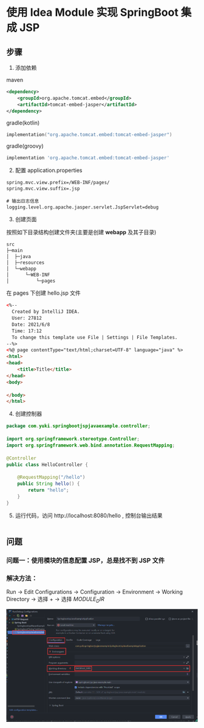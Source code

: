 # 使用 Idea Module 实现 SpringBoot 集成 JSP

## 步骤

1. 添加依赖

maven

```xml
<dependency>
    <groupId>org.apache.tomcat.embed</groupId>
    <artifactId>tomcat-embed-jasper</artifactId>
</dependency>
```

gradle(kotlin)

```kotlin
implementation("org.apache.tomcat.embed:tomcat-embed-jasper")
```

gradle(groovy)
```groovy
implementation 'org.apache.tomcat.embed:tomcat-embed-jasper'
```

2. 配置 application.properties

```properties
spring.mvc.view.prefix=/WEB-INF/pages/
spring.mvc.view.suffix=.jsp

# 输出日志信息
logging.level.org.apache.jasper.servlet.JspServlet=debug
```

3. 创建页面

按照如下目录结构创建文件夹(主要是创建 **webapp** 及其子目录)

```text
src
├─main
│  ├─java
│  ├─resources
│  └─webapp
│      └─WEB-INF
│          └─pages
```

在 pages 下创建 hello.jsp 文件

```html
<%--
  Created by IntelliJ IDEA.
  User: 27812
  Date: 2021/6/8
  Time: 17:12
  To change this template use File | Settings | File Templates.
--%>
<%@ page contentType="text/html;charset=UTF-8" language="java" %>
<html>
<head>
    <title>Title</title>
</head>
<body>

</body>
</html>
```

4. 创建控制器

```java
package com.yuki.springbootjspjavaexample.controller;

import org.springframework.stereotype.Controller;
import org.springframework.web.bind.annotation.RequestMapping;

@Controller
public class HelloController {

    @RequestMapping("/hello")
    public String hello() {
        return "hello";
    }
}
```

5. 运行代码，访问 http://localhost:8080/hello , 控制台输出结果

```log

```

## 问题

### 问题一：使用模块的信息配置 JSP，总是找不到 JSP 文件

### 解决方法：

Run -> Edit Configurations -> Configuration -> Environment -> Working Directory -> 选择 + -> 选择 $MODULE_DIR$

![img.png](img.png)
